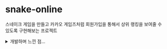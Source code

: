 # snake-online
스네이크 게임을 만들고 카카오 게임즈처럼 회원가입을 통해서 상위 랭킹을 보여줄 수 있도록 구현해보는 프로젝트

<details>
<summary>개발하며 느낀 점...</summary>
<div markdown="1">

- 스네이크 게임의 코드를 완성했는데, 막상 다 짜고나니 정말 코드를 못 썼다는 생각이 든다. moveSnake에서 게임오버와 먹이를 먹는 것 까지 모두 관리하는데, 이 코드를 처음 보는 사람들이 이해하기 정말 어려울 것 같다. 하나의 메소드는 하나의 작업만을 하고, 그 동작을 대표하도록 이름을 써야하는데, 나중에 리팩토링을 해서 누가봐도 알아볼 수 있도록 코드를 작성해야겠다. 

- 회원가입, 로그인, 로그아웃, 랭킹을 완성을 하긴했다. 중간에 개인적인 일들과 겹쳐져서 허겁지겁 완성만 해놓은 느낌이 강하다. 또한 그런 것들이 아니더라도 준비가 충분히 되지 않고 만든 프로젝트라, 정말 돌아"만" 간다... 코드도 좀 못생겼고, 프로젝트의 구조도 너무 아마추어틱하다... 시간이 된다면 나중에 리팩토링을 하지 않을까...?
</details>
</div>

